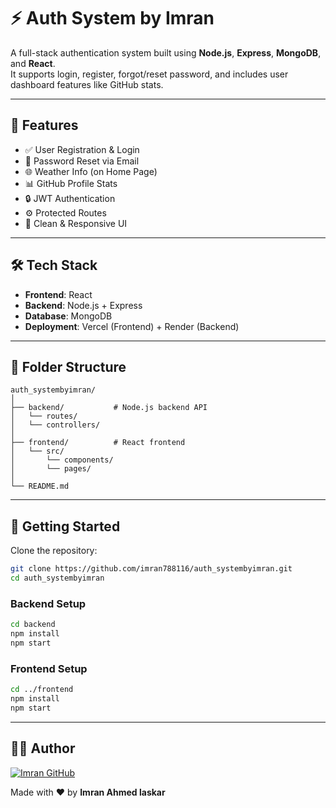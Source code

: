 # ⚡ Auth System by Imran

A full-stack authentication system built using **Node.js**, **Express**, **MongoDB**, and **React**.  
It supports login, register, forgot/reset password, and includes user dashboard features like GitHub stats.

---

## 🔐 Features

- ✅ User Registration & Login  
- 🔐 Password Reset via Email  
- 🌐 Weather Info (on Home Page)  
- 📊 GitHub Profile Stats  
- 🔒 JWT Authentication  
- ⚙️ Protected Routes  
- 🎨 Clean & Responsive UI  

---

## 🛠️ Tech Stack

- **Frontend**: React  
- **Backend**: Node.js + Express  
- **Database**: MongoDB  
- **Deployment**: Vercel (Frontend) + Render (Backend)  

---

## 📁 Folder Structure

```
auth_systembyimran/
│
├── backend/           # Node.js backend API
│   └── routes/
│   └── controllers/
│
├── frontend/          # React frontend
│   └── src/
│       └── components/
│       └── pages/
│
└── README.md
```

---

## 🚀 Getting Started

Clone the repository:

```bash
git clone https://github.com/imran788116/auth_systembyimran.git
cd auth_systembyimran
```

### Backend Setup

```bash
cd backend
npm install
npm start
```

### Frontend Setup

```bash
cd ../frontend
npm install
npm start
```

---


## 🙋‍♂️ Author

[![Imran GitHub](https://img.shields.io/badge/GitHub-Imran788116-black?style=for-the-badge&logo=github)](https://github.com/imran788116)

Made with ❤️ by **Imran Ahmed laskar**


 
